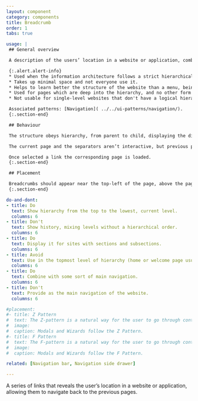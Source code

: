 ```yaml
---
layout: component
category: components
title: Breadcrumb
order: 1
tabs: true

usage: |
 ## General overview

 A description of the users’ location in a website or application, combined with links that allow them to navigate to a parent level.

 {:.alert.alert-info}
 * Used when the information architecture follows a strict hierarchical structure or when the user landed from an external source.
 * Takes up minimal space and not everyone use it.
 * Helps to learn better the structure of the website than a menu, being a great source of contextual information.
 * Used for pages which are deep into the hierarchy, and no other form of navigations can show the details of the same deep level.
 * Not usable for single-level websites that don't have a logical hierarchy or grouping.

 Associated patterns: [Navigation]( ../../ui-patterns/navigation/).
 {:.section-end}

 ## Behaviour

 The structure obeys hierarchy, from parent to child, displaying the different names of the pages behind the actual one.

 The current page and the separators aren’t interactive, but previous pages names are links that can be clicked, tapped in touchscreen devices or accesed by keyboard through tabbing and pressing the ‘Enter’ key.

 Once selected a link the corresponding page is loaded.
 {:.section-end}

 ## Placement

 Breadcrumbs should appear near the top-left of the page, above the page title.
 {:.section-end}

do-and-dont:
- title: Do
  text: Show hierarchy from the top to the lowest, current level.
  columns: 6
- title: Don't
  text: Show history, mixing levels without a hierarchical order.
  columns: 6
- title: Do
  text: Display it for sites with sections and subsections.
  columns: 6
- title: Avoid
  text: Use in the topmost level of hierarchy (home or welcome page usually).
  columns: 6
- title: Do
  text: Combine with some sort of main navigation.
  columns: 6
- title: Don't
  text: Provide as the main navigation of the website.
  columns: 6

#placement:
#- title: Z Pattern
#  text: The Z-pattern is a natural way for the user to go through content within a constrained container and when tasks are oriented from the top-left and ending with a primary call to action on the right bottom side of the container.
#  image:
#  caption: Modals and Wizards follow the Z Pattern.
#- title: F Pattern
#  text: The F-pattern is a natural way for the user to go through content within an unconstrained container, such as a form on the page itself. The user will go through the content line-by-line, arriving at a call to action at the end.
#  image:
#  caption: Modals and Wizards follow the F Pattern.

related: [Navigation bar, Navigation side drawer]

---
```

A series of links that reveals the user’s location in a website or application, allowing them to navigate back to the previous pages.
